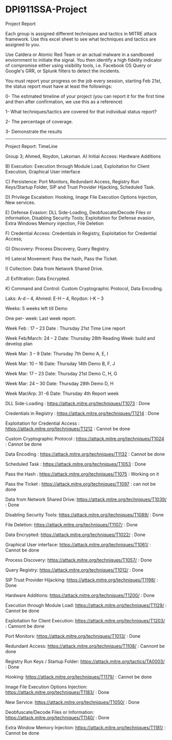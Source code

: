 # DPI911SSA-Project
Project Report

Each group is assigned different techniques and tactics in MITRE attack framework. Use this excel sheet to see what techniques and tactics are assigned to you. 

Use Caldera or Atomic Red Team or an actual malware in a sandboxed enviornment to initiate the signal. You then identify a high fidelity indicator of compromise either using visibility tools, i.e. Facebook OS Query or Google's GRR, or Splunk filters to detect the incidents. 

You must report your progress on the job every session, starting Feb 21st, the status report must have at least the followings:

0- The estimated timeline of your project (you can report it for the first time and then after confirmation, we use this as a reference)

1-  What techniques/tactics are covered for that individual status report?

2- The percentage of coverage. 

3- Demonstrate the results

-----------------------------------------------------------------------------------------------------------------

Project Report: TimeLine

Group 3; Ahmed, Roydon, Laksman.
A)	 Initial Access: Hardware Additions

B)	 Execution: Execution through Module Load, Exploitation for Client Execution, Graphical User interface

C)	Persistence:  Port Monitors, Redundant Access, Registry Run Keys/Startup Folder, SIP and Trust Provider 
Hijacking, Scheduled Task.

D)	 Privilege Escalation: Hooking, Image File Execution Options Injection, New services.

E)	 Defense Evasion: DLL Side-Loading, Deobfuscate/Decode Files or information, Disabling Security Tools; 
Exploitation for Defense evasion, Extra Windows Memory injection, File Deletion

F)	Credential Access: Credentials in Registry, Exploitation for Credential Access;

G)	 Discovery: Process Discovery, Query Registry.

H)	 Lateral Movement: Pass the hash, Pass the Ticket.

I)	 Collection: Data from Network Shared Drive.

J)	 Exfiltration: Data Encrypted.

K)	 Command and Control: Custom Cryptographic Protocol, Data Encoding.  

Laks: A-d – 4, Ahmed: E-H – 4, Roydon: I-K – 3

Weeks: 5 weeks left till Demo 

One per- week: Last week report. 

Week Feb : 17 – 23	Date : Thursday 21st  	Time Line report

Week Feb/March: 24 – 2	Date: Thursday 28th	Reading Week: build and develop plan

Week Mar: 3 – 9	Date: Thursday 7th	Demo A, E, I

Week Mar: 10 – 16	Date: Thursday 14th	Demo B, F, J

Week Mar: 17 – 23	Date: Thursday 21st	Demo C, H, G

Week Mar: 24 – 30	Date: Thursday 28th	Demo D, H

Week Mar/Arp: 31 -6	Date: Thursday 4th	Report week

DLL Side-Loading : https://attack.mitre.org/techniques/T1073 : Done

Credentials in Registry : https://attack.mitre.org/techniques/T1214 : Done

Exploitation for Credential Access : https://attack.mitre.org/techniques/T1212 : Cannot be done

Custom Cryptographic Protocol : https://attack.mitre.org/techniques/T1024 : Cannot be done

Data Encoding : https://attack.mitre.org/techniques/T1132 : Cannot be done

Scheduled Task : https://attack.mitre.org/techniques/T1053 : Done

Pass the Hash : https://attack.mitre.org/techniques/T1075 : Working on it

Pass the Ticket : https://attack.mitre.org/techniques/T1097 : can not be done

Data from Network Shared Drive: https://attack.mitre.org/techniques/T1039/ : Done

Disabling Security Tools: https://attack.mitre.org/techniques/T1089/ : Done

File Deletion: https://attack.mitre.org/techniques/T1107/ : Done

Data Encrypted: https://attack.mitre.org/techniques/T1022/ : Done

Graphical User interface: https://attack.mitre.org/techniques/T1061/ : Cannot be done

Process Discovery: https://attack.mitre.org/techniques/T1057/ : Done

Query Registry: https://attack.mitre.org/techniques/T1012/ : Done

SIP Trust Provider Hijacking: https://attack.mitre.org/techniques/T1198/ : Done

Hardware Additions: https://attack.mitre.org/techniques/T1200/ : Done

Execution through Module Load: https://attack.mitre.org/techniques/T1129/ : Cannot be done

Exploitation for Client Execution: https://attack.mitre.org/techniques/T1203/ : Cannont be done

Port Monitors: https://attack.mitre.org/techniques/T1013/ : Done

Redundant Access: https://attack.mitre.org/techniques/T1108/ : Cannont be done

Registry Run Keys / Startup Folder: https://attack.mitre.org/tactics/TA0003/ : Done

Hooking: https://attack.mitre.org/techniques/T1179/ : Cannot be done

Image File Execution Options Injection: https://attack.mitre.org/techniques/T1183/ : Done

New Service: https://attack.mitre.org/techniques/T1050/ : Done

Deobfuscate/Decode Files or Information: https://attack.mitre.org/techniques/T1140/ : Done

Extra Window Memory Injection: https://attack.mitre.org/techniques/T1181/ : Cannot be done
 






